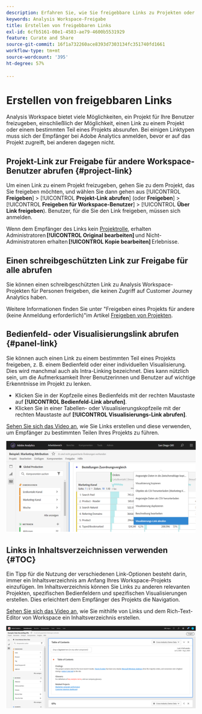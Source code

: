 ```yaml
---
description: Erfahren Sie, wie Sie freigebbare Links zu Projekten oder Visualisierungen erstellen.
keywords: Analysis Workspace-Freigabe
title: Erstellen von freigebbaren Links
exl-id: 6cfb5161-08e1-4583-ae79-4600b5531929
feature: Curate and Share
source-git-commit: 16f1a732260ace8393d7303134fc351740fd1661
workflow-type: tm+mt
source-wordcount: '395'
ht-degree: 57%

---
```


# Erstellen von freigebbaren Links

Analysis Workspace bietet viele Möglichkeiten, ein Projekt für Ihre Benutzer freizugeben, einschließlich der Möglichkeit, einen Link zu einem Projekt oder einem bestimmten Teil eines Projekts absurufen. Bei einigen Linktypen muss sich der Empfänger bei Adobe Analytics anmelden, bevor er auf das Projekt zugreift, bei anderen dagegen nicht.

## Projekt-Link zur Freigabe für andere Workspace-Benutzer abrufen {#project-link}

Um einen Link zu einem Projekt freizugeben, gehen Sie zu dem Projekt, das Sie freigeben möchten, und wählen Sie dann gehen aus [!UICONTROL **Freigeben**] > [!UICONTROL **Projekt-Link abrufen**] (oder **Freigeben**] > [!UICONTROL **Freigeben für Workspace-Benutzer**] > [!UICONTROL **Über Link freigeben**). Benutzer, für die Sie den Link freigeben, müssen sich anmelden.

Wenn dem Empfänger des Links kein [Projektrolle](https://experienceleague.adobe.com/docs/analytics/analyze/analysis-workspace/curate-share/share-projects.html?lang=de), erhalten Administratoren **[!UICONTROL Original bearbeiten]** und Nicht-Administratoren erhalten **[!UICONTROL Kopie bearbeiten]** Erlebnisse.

## Einen schreibgeschützten Link zur Freigabe für alle abrufen

Sie können einen schreibgeschützten Link zu Analysis Workspace-Projekten für Personen freigeben, die keinen Zugriff auf Customer Journey Analytics haben.

Weitere Informationen finden Sie unter &quot;Freigeben eines Projekts für andere (keine Anmeldung erforderlich)&quot;im Artikel [Freigeben von Projekten](/help/analysis-workspace/curate-share/share-projects.md).

## Bedienfeld- oder Visualisierungslink abrufen {#panel-link}

Sie können auch einen Link zu einem bestimmten Teil eines Projekts freigeben, z. B. einem Bedienfeld oder einer individuellen Visualisierung. Dies wird manchmal auch als Intra-Linking bezeichnet. Dies kann nützlich sein, um die Aufmerksamkeit Ihrer Benutzerinnen und Benutzer auf wichtige Erkenntnisse im Projekt zu lenken.

* Klicken Sie in der Kopfzeile eines Bedienfelds mit der rechten Maustaste auf **[!UICONTROL Bedienfeld-Link abrufen]**.
* Klicken Sie in einer Tabellen- oder Visualisierungskopfzeile mit der rechten Maustaste auf **[!UICONTROL Visualisierungs-Link abrufen]**.

[Sehen Sie sich das Video an](https://experienceleague.adobe.com/docs/analytics-learn/tutorials/analysis-workspace/visualizations/intra-linking-in-analysis-workspace.html?lang=de), wie Sie Links erstellen und diese verwenden, um Empfänger zu bestimmten Teilen Ihres Projekts zu führen.

![Das Dropdown-Menü, nachdem Sie mit der rechten Maustaste auf die Kopfzeile geklickt haben, wobei der Link Visualisierung abrufen hervorgehoben ist.](assets/get-viz-link.png)

## Links in Inhaltsverzeichnissen verwenden {#TOC}

Ein Tipp für die Nutzung der verschiedenen Link-Optionen besteht darin, immer ein Inhaltsverzeichnis am Anfang Ihres Workspace-Projekts einzufügen. Im Inhaltsverzeichnis können Sie Links zu anderen relevanten Projekten, spezifischen Bedienfeldern und spezifischen Visualisierungen erstellen. Dies erleichtert dem Empfänger des Projekts die Navigation.

[Sehen Sie sich das Video an](https://experienceleague.adobe.com/docs/analytics-learn/tutorials/analysis-workspace/navigating-workspace-projects/create-a-toc-in-analysis-workspace.html?lang=de), wie Sie mithilfe von Links und dem Rich-Text-Editor von Workspace ein Inhaltsverzeichnis erstellen.

![Ein Projektinhaltsverzeichnis.](assets/toc.png)
